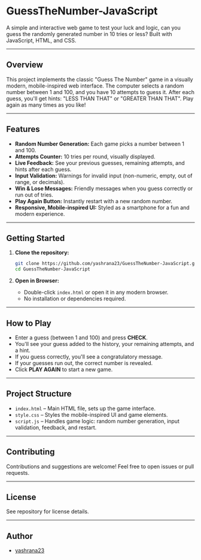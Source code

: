 # GuessTheNumber-JavaScript

A simple and interactive web game to test your luck and logic, can you guess the randomly generated number in 10 tries or less? Built with JavaScript, HTML, and CSS.

---

## Overview

This project implements the classic "Guess The Number" game in a visually modern, mobile-inspired web interface. The computer selects a random number between 1 and 100, and you have 10 attempts to guess it. After each guess, you'll get hints: "LESS THAN THAT" or "GREATER THAN THAT". Play again as many times as you like!

---

## Features

- **Random Number Generation:** Each game picks a number between 1 and 100.
- **Attempts Counter:** 10 tries per round, visually displayed.
- **Live Feedback:** See your previous guesses, remaining attempts, and hints after each guess.
- **Input Validation:** Warnings for invalid input (non-numeric, empty, out of range, or decimals).
- **Win & Lose Messages:** Friendly messages when you guess correctly or run out of tries.
- **Play Again Button:** Instantly restart with a new random number.
- **Responsive, Mobile-inspired UI:** Styled as a smartphone for a fun and modern experience.

---

## Getting Started

1. **Clone the repository:**
   ```bash
   git clone https://github.com/yashrana23/GuessTheNumber-JavaScript.git
   cd GuessTheNumber-JavaScript
   ```

2. **Open in Browser:**
   - Double-click `index.html` or open it in any modern browser.
   - No installation or dependencies required.

---

## How to Play

- Enter a guess (between 1 and 100) and press **CHECK**.
- You'll see your guess added to the history, your remaining attempts, and a hint.
- If you guess correctly, you'll see a congratulatory message.
- If your guesses run out, the correct number is revealed.
- Click **PLAY AGAIN** to start a new game.

---

## Project Structure

- `index.html` – Main HTML file, sets up the game interface.
- `style.css` – Styles the mobile-inspired UI and game elements.
- `script.js` – Handles game logic: random number generation, input validation, feedback, and restart.

---

## Contributing

Contributions and suggestions are welcome! Feel free to open issues or pull requests.

---

## License

See repository for license details.

---

## Author

- [yashrana23](https://github.com/yashrana23)
